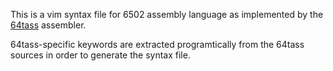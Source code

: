 This is a vim syntax file for 6502 assembly language as implemented by the
[64tass][] assembler.

64tass-specific keywords are extracted programtically from the 64tass sources in order to generate the syntax file.

[64tass]: http://tass64.sourceforge.net/
